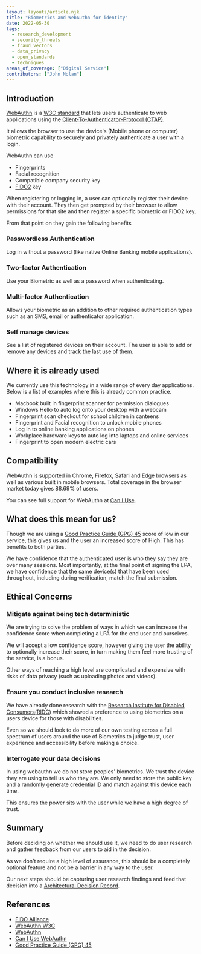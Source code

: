 ```yaml
---
layout: layouts/article.njk
title: "Biometrics and WebAuthn for identity"
date: 2022-05-30
tags: 
  - research_development
  - security_threats
  - fraud_vectors
  - data_privacy
  - open_standards
  - techniques
areas_of_coverage: ["Digital Service"]
contributors: ["John Nolan"]
---
```


## Introduction

[WebAuthn](https://www.w3.org/TR/webauthn/) is a [W3C standard](https://www.w3.org/) that lets users authenticate to web applications using the [Client-To-Authenticator-Protocol (CTAP)](https://fidoalliance.org/specs/fido-v2.0-ps-20190130/fido-client-to-authenticator-protocol-v2.0-ps-20190130.html).

It allows the browser to use the device's (Mobile phone or computer) biometric capability to securely and privately authenticate a user with a login.

WebAuthn can use

* Fingerprints
* Facial recognition
* Compatible company security key
* [FIDO2](https://fidoalliance.org/fido2/) key

When registering or logging in, a user can optionally register their device with their account. They then get prompted by their browser to allow permissions for that site and then register a specific biometric or FIDO2 key.

From that point on they gain the following benefits

### Passwordless Authentication

Log in without a password (like native Online Banking mobile applications).

### Two-factor Authentication

Use your Biometric as well as a password when authenticating.

### Multi-factor Authentication

Allows your biometric as an addition to other required authentication types such as an SMS, email or authenticator application.

### Self manage devices

See a list of registered devices on their account. The user is able to add or remove any devices and track the last use of them.

## Where it is already used

We currently use this technology in a wide range of every day applications. Below is a list of examples where this is already common practice.

* Macbook built in fingerprint scanner for permission dialogues
* Windows Hello to auto log onto your desktop with a webcam
* Fingerprint scan checkout for school children in canteens
* Fingerprint and Facial recognition to unlock mobile phones
* Log in to online banking applications on phones
* Workplace hardware keys to auto log into laptops and online services
* Fingerprint to open modern electric cars

## Compatibility

WebAuthn is supported in Chrome, Firefox, Safari and Edge browsers as well as various built in mobile browsers. Total coverage in the browser market today gives 88.69% of users.

You can see full support for WebAuthn at [Can I Use](https://caniuse.com/?search=webauthn).

## What does this mean for us?

Though we are using a [Good Practice Guide (GPG) 45](https://www.gov.uk/government/publications/identity-proofing-and-verification-of-an-individual) score of low in our service, this gives us and the user an increased score of High. This has benefits to both parties.

We have confidence that the authenticated user is who they say they are over many sessions. Most importantly, at the final point of signing the LPA, we have confidence that the same device(s) that have been used throughout, including during verification, match the final submission.

## Ethical Concerns

### Mitigate against being tech deterministic

We are trying to solve the problem of ways in which we can increase the confidence score when completing a LPA for the end user and ourselves.

We will accept a low confidence score, however giving the user the ability to optionally increase their score, in turn making them feel more trusting of the service, is a bonus.

Other ways of reaching a high level are complicated and expensive with risks of data privacy (such as uploading photos and videos).

### Ensure you conduct inclusive research

We have already done research with the [Research Institute for Disabled Consumers(RIDC)](https://www.ridc.org.uk/) which showed a preference to using biometrics on a users device for those with disabilities.

Even so we should look to do more of our own testing across a full spectrum of users around the use of Biometrics to judge trust, user experience and accessibility before making a choice.

### Interrogate your data decisions

In using webauthn we do not store peoples' biometrics. We trust the device they are using to tell us who they are. We only need to store the public key and a randomly generate credential ID and match against this device each time.

This ensures the power sits with the user while we have a high degree of trust.

## Summary

Before deciding on whether we should use it, we need to do user research and gather feedback from our users to aid in the decision.

As we don't require a high level of assurance, this should be a completely optional feature and not be a barrier in any way to the user.

Our next steps should be capturing user research findings and feed that decision into a [Architectural Decision Record](/adr).

## References

* [FIDO Alliance](https://fidoalliance.org/fido2/)
* [WebAuthn W3C](https://www.w3.org/TR/webauthn/)
* [WebAuthn](https://webauthn.guide/)
* [Can I Use WebAuthn](https://caniuse.com/?search=webauthn)
* [Good Practice Guide (GPG) 45](https://www.gov.uk/government/publications/identity-proofing-and-verification-of-an-individual)
